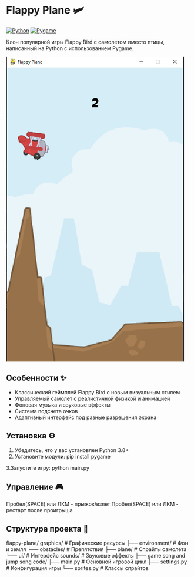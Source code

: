 # Flappy Plane 🛩️

[![Python](https://img.shields.io/badge/Python-3.8+-blue.svg)](https://www.python.org/)
[![Pygame](https://img.shields.io/badge/Pygame-2.0+-green.svg)](https://www.pygame.org/)

Клон популярной игры Flappy Bird с самолетом вместо птицы, написанный на Python с использованием Pygame.

![Screenshot](https://github.com/menzura1/Flappy-Plane/blob/main/Screenshot_1.jpg)

## Особенности ✨

 -  Классический геймплей Flappy Bird с новым визуальным стилем
 -  Управляемый самолет с реалистичной физикой и анимацией
 -  Фоновая музыка и звуковые эффекты
 -  Система подсчета очков
 -  Адаптивный интерфейс под разные разрешения экрана

## Установка ⚙️

 1. Убедитесь, что у вас установлен Python 3.8+
 2. Установите модули:
  pip install pygame

 3.Запустите игру:
 python main.py
## Управление 🎮

Пробел(SPACE) или ЛКМ - прыжок/взлет
Пробел(SPACE) или ЛКМ - рестарт после проигрыша

## Структура проекта 📂

flappy-plane/
graphics/          # Графические ресурсы
├── environment/   # Фон и земля
├── obstacles/     # Препятствия
├── plane/         # Спрайты самолета
└── ui/            # Интерфейс
sounds/            # Звуковые эффекты
├── game song and jump song
code/
├── main.py            # Основной игровой цикл
├── settings.py        # Конфигурация игры
└── sprites.py         # Классы спрайтов
